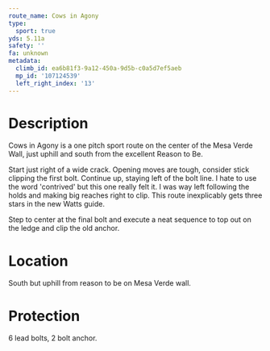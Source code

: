 ```yaml
---
route_name: Cows in Agony
type:
  sport: true
yds: 5.11a
safety: ''
fa: unknown
metadata:
  climb_id: ea6b81f3-9a12-450a-9d5b-c0a5d7ef5aeb
  mp_id: '107124539'
  left_right_index: '13'
---
```

# Description
Cows in Agony is a one pitch sport route on the center of the Mesa Verde Wall, just uphill and south from the excellent Reason to Be.

Start just right of a wide crack.  Opening moves are tough, consider stick clipping the first bolt.  Continue up, staying left of the bolt line.  I hate to use the word 'contrived' but this one really felt it.  I was way left following the holds and making big reaches right to clip. This route inexplicably gets three stars in the new Watts guide.

Step to center at the final bolt and execute a neat sequence to top out on the ledge and clip the old anchor.

# Location
South but uphill from reason to be on Mesa Verde wall.

# Protection
6 lead bolts, 2 bolt anchor.
